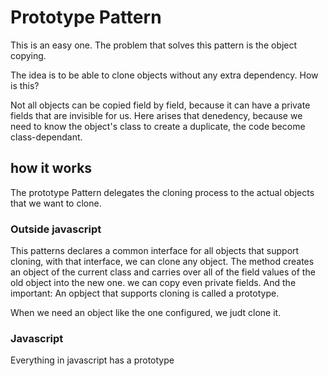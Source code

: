 # Prototype Pattern
This is an easy one. The problem that solves this pattern is the object copying.

The idea is to be able to clone objects without any extra dependency. How is this?

Not all objects can be copied field by field, because it can have a private fields that are invisible for us. Here arises that denedency, because we need to know the object's class to create a duplicate, the code become class-dependant.

## how it works

The prototype Pattern delegates the cloning process to the actual objects that we want to clone.
### Outside javascript
This patterns declares a common interface for all objects that support cloning, with that interface, we can clone any object.
The method creates an object of the current class and carries over all of the field values of the old object into the new one. we can copy even private fields.
And the important: An opbject that supports cloning is called a prototype.

When we need an object like the one configured, we judt clone it.

### Javascript
Everything in javascript has a prototype